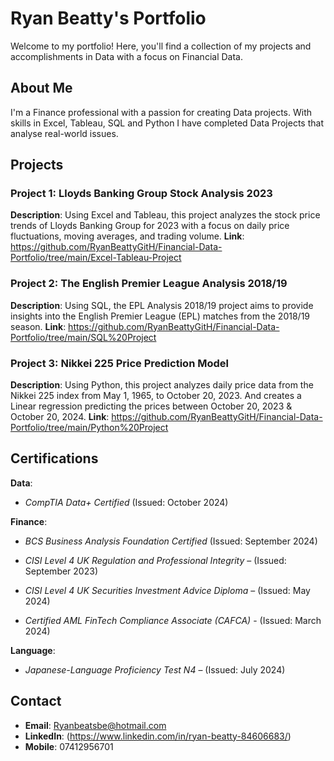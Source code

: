 # Ryan Beatty's Portfolio

Welcome to my portfolio! Here, you'll find a collection of my projects and accomplishments in Data with a focus on Financial Data.

## About Me
I'm a Finance professional with a passion for creating Data projects. With skills in Excel, Tableau, SQL and Python I have completed Data Projects that analyse real-world issues.

## Projects

### Project 1: Lloyds Banking Group Stock Analysis 2023
**Description**: Using Excel and Tableau, this project analyzes the stock price trends of Lloyds Banking Group for 2023 with a focus on daily price fluctuations, moving averages, and trading volume.
**Link**: https://github.com/RyanBeattyGitH/Financial-Data-Portfolio/tree/main/Excel-Tableau-Project

### Project 2: The English Premier League Analysis 2018/19
**Description**: Using SQL, the EPL Analysis 2018/19 project aims to provide insights into the English Premier League (EPL) matches from the 2018/19 season.
**Link**: https://github.com/RyanBeattyGitH/Financial-Data-Portfolio/tree/main/SQL%20Project

### Project 3: Nikkei 225 Price Prediction Model
**Description**: Using Python, this project analyzes daily price data from the Nikkei 225 index from May 1, 1965, to October 20, 2023. And creates a Linear regression predicting the prices between October 20, 2023 & October 20, 2024.
**Link**: https://github.com/RyanBeattyGitH/Financial-Data-Portfolio/tree/main/Python%20Project

## Certifications
**Data**: 

- *CompTIA Data+ Certified* (Issued: October 2024) 

**Finance**:  

- *BCS Business Analysis Foundation Certified* (Issued: September 2024) 

- *CISI Level 4 UK Regulation and Professional Integrity* – (Issued: September 2023) 

- *CISI Level 4 UK Securities Investment Advice Diploma* – (Issued: May 2024) 

- *Certified AML FinTech Compliance Associate (CAFCA)* - (Issued: March 2024) 

**Language**: 

- *Japanese-Language Proficiency Test N4* – (Issued: July 2024) 

## Contact
- **Email**: Ryanbeatsbe@hotmail.com
- **LinkedIn**: (https://www.linkedin.com/in/ryan-beatty-84606683/)
- **Mobile**: 07412956701

